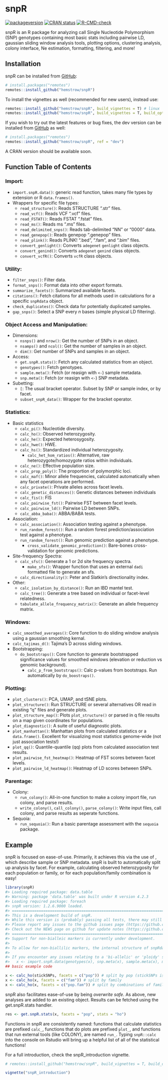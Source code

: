 
<!-- README.md is generated from README.Rmd. Please edit that file -->

# snpR

<!-- badges: start -->

[![packageversion](https://img.shields.io/badge/Package%20version-1.2.7.1-orange.svg?style=flat-square)](commits/master)
[![CRAN
status](https://www.r-pkg.org/badges/version/snpR)](https://CRAN.R-project.org/package=snpR)
[![R-CMD-check](https://github.com/hemstrow/snpR/actions/workflows/R-CMD-check.yaml/badge.svg)](https://github.com/hemstrow/snpR/actions/workflows/R-CMD-check.yaml)
<!-- badges: end -->

snpR is an R package for analyzing call Single Nucleotide Polymorphism
(SNP) genotypes containing most basic stats including pairwise LD,
gaussian sliding window analysis tools, plotting options, clustering
analysis, colony interface, Ne estimation, formatting, filtering, and
more!

## Installation

snpR can be installed from [GitHub](https://github.com/hemstrow/snpR):

``` r
# install.packages("remotes")
remotes::install_github("hemstrow/snpR")
```

To install the vignettes as well (recommended for new users), instead
use:

``` r
remotes::install_github("hemstrow/snpR", build_vignettes = T) # linux
remotes::install_github("hemstrow/snpR", build_vignettes = T, build_opts = c("--no-resave-data", "--no-manual")) # windows
```

If you wish to try out the latest features or bug fixes, the dev version
can be installed from [GitHub](https://github.com/hemstrow/snpR) as
well:

``` r
# install.packages("remotes")
remotes::install_github("hemstrow/snpR", ref = "dev")
```

A CRAN version should be available soon.

## Function Table of Contents

### Import:

- `import.snpR.data()`: generic read function, takes many file types by
  extension or R `data.frames()`.
- Wrappers for specific file types:
  - `read_structure()`: Reads STRUCTURE “.str” files.
  - `read_vcf()`: Reads VCF “.vcf” files.
  - `read_FSTAT()`: Reads FSTAT “.fstat” files.
  - `read_ms()`: Reads ms “.ms” files.
  - `read_delimited_snps()`: Reads tab-delimited “NN” or “0000” data.
  - `read_genepop()`: Reads genepop “.genepop” files.
  - `read_plink()`: Reads PLINK! “.bed”, “.fam”, and “.bim” files.
  - `convert_genlight()`: Converts `adegenet` `genlight` class objects.
  - `convert_genind()`: Converts `adegenet` `genind` class objects.
  - `convert_vcfR()`: Converts `vcfR` class objects.

### Utility:

- `filter_snps()`: Filter data.
- `format_snps()`: Format data into other export formats.
- `summarize_facets()`: Summarized available facets.
- `citations()`: Fetch citations for all methods used in calculations
  for a specific `snpRdata` object.
- `check_duplicates()`: Check data for potentially duplicated samples.
- `gap_snps()`: Select a SNP every *n* bases (simple physical LD
  filtering).

### Object Access and Manipulation:

- Dimensions:
  - `nsnps()` and `nrow()`: Get the number of SNPs in an object.
  - `nsamps()` and `ncol()`: Get the number of samples in an object.
  - `dim()`: Get number of SNPs and samples in an object.
- Access:
  - `get.snpR.stats()`: Fetch any calculated statistics from an object.
  - `genotypes()`: Fetch genotypes.
  - `sample.meta()`: Fetch (or reasign with `<-`) sample metadata.
  - `snp.meta()`: Fetch (or reasign with `<-`) SNP metadata.
- Subetting:
  - `[`: The usual bracket operator. Subset by SNP or sample index, or
    by facet.
  - `subset_snpR_data()`: Wrapper for the bracket operator.

### Statistics:

- Basic statistics
  - `calc_pi()`: Nucleotide diversity.
  - `calc_ho()`: Observed heterozygosity.
  - `calc_he()`: Expected heterosygosity.
  - `calc_hwe()`: HWE.
  - `calc_hs()`: Standardized individual heterozygosity.
    - `calc_het_hom_ratios()`: Alternative, raw heterozygote/homozygote
      ratios within individuals.
  - `calc_ne()`: Effective population size.
  - `calc_prop_poly()`: The proportion of polymorphic loci.
  - `calc_maf()`: Minor allele frequencies, calculated automatically
    when any facet operations are performed.
  - `calc_private()`: Private alleles across facet levels.
  - `calc_genetic_distances()`: Genetic distances between individuals
  - `calc_fis()`: FIS
  - `calc_pairwise_fst()`: Pairwise FST between facet levels.
  - `calc_pairwise_ld()`: Pairwise LD between SNPs.
  - `calc_abba_baba()`: ABBA/BABA tests.
- Association:
  - `calc_association()`: Association testing against a phenotype.
  - `run_random_forest()`: Run a random forest prediction/association
    test against a phenotype.
  - `run_random_forest()`: Run genomic prediction against a phenotype.
    - `cross_validate_genomic_prediction()`: Bare-bones cross-validation
      for genomic predictions.
- Site-frequency Spectra:
  - `calc_sfs()`: Generate a 1 or 2d site frequency spectra.
    - `make_sfs()`: Wrapper function that uses an external `dadi`
      formatted file to generate an sfs.
  - `calc_directionality()`: Peter and Slatkin’s directionality index.
- Other:
  - `calc_isolation_by_distance()`: Run an IBD mantel test.
  - `calc_tree()`: Generate a tree based on individual or facet-level
    relatedness.
  - `tabulate_allele_frequency_matrix()`: Generate an allele frequency
    matrix.

### Windows:

- `calc_smoothed_averages()`: Core function to do sliding window
  analysis using a gaussian smoothing kernal.
- `calc_tajimas_d()`: Tajima’s D across sliding windows.
- Bootstrapping:
  - `do_bootstraps()`: Core function to generate bootstrapped
    significance values for smoothed windows (elevation or reduction vs
    genomic background).
    - `calc_p_from_bootstraps()`: Calc p-values from bootstraps. Run
      automatically by `do_boostraps()`.

### Plotting:

- `plot_clusters()`: PCA, UMAP, and tSNE plots.
- `plot_structure()`: Run STRUCTURE or several alternatives OR read in
  existing “q” files and generate plots.
- `plot_structure_map()`: Plots `plot_structure()` or parsed in q file
  results on a map given coordinates for populations.
- `plot_diagnostic()`: A suite of useful diagnostic plots.
- `plot_manhattan()`: Manhattan plots from calculated statistics or a
  `data.frame()`. Excellent for visualizing most statistics genome-wide
  (not just association tests!)
- `plot_qq()`: Quantile-quantile (qq) plots from calculated association
  test results.
- `plot_pairwise_fst_heatmap()`: Heatmap of FST scores between facet
  levels.
- `plot_pairwise_ld_heatmap()`: Heatmap of LD scores between SNPs.

### Parentage:

- Colony:
  - `run_colony()`: All-in-one function to make a colony import file,
    run colony, and parse results.
  - `write_colony()`, `call_colony()`, `parse_colony()`: Write input
    files, call colony, and parse results as seperate functions.
- Sequoia:
  - `run_sequoia()`: Run a basic parentage assessment with the `sequoia`
    package.

## Example

snpR is focused on ease-of-use. Primarily, it achieves this via the use
of , which describe sample or SNP metadata. snpR is built to
automatically split up analysis by facet. For example, calculating
observed heterozygosity for each population or family, or for each
population/family combination is easy!

``` r
library(snpR)
#> Loading required package: data.table
#> Warning: package 'data.table' was built under R version 4.2.3
#> Loading required package: foreach
#> snpR version: 1.2.6.9000 loaded.
#> ================================================================================
#> This is a development build of snpR.
#> While this version is (probably) passing all tests, there may still be bugs present.
#> Please report any issues to the github issues page (https://github.com/hemstrow/snpR/issues)!
#> Check out the NEWS page on github for update notes (https://github.com/hemstrow/snpR/blob/dev/NEWS.md)
#> ================================================================================
#> Support for non-bialleic markers is currently under development.
#> 
#> To allow for non-biallilic markers, the internal structure of snpRdata objects has been changed slightly. While this version has been written to be backwards compatable, some issues may persist.
#> 
#> If you encounter any issues relating to a 'bi-allelic' or 'ploidy' slot, please report these and remake the snpRdata object using, for example:
#>   x <- import.snpR.data(genotypes(x), snp.meta(x), sample.meta(x), mDat = 'NN')
## basic example code

x <- calc_ho(stickSNPs, facets = c("pop")) # split by pop (stickSNPs is an example dataset included in snpR)
x <- calc_ho(x, facets = c("fam")) # split by family
x <- calc_ho(x, facets = c("pop.fam")) # split by combinations of family and pop
```

snpR also facilitates ease-of-use by being *overwrite safe*. As above,
new analyses are added to an existing object. Results can be fetched
using the get.snpR.stats handler.

``` r
res <- get.snpR.stats(x, facets = "pop", stats = "ho")
```

Functions in snpR are consistently named: functions that calculate
statistics are prefixed `calc_`, functions that do plots are prefixed
`plot_`, and functions that run external tools (like COLONY), are named
`run_`. Typing `snpR::calc` into the console on Rstudio will bring up a
helpful list of all of the statistical functions!

For a full introduction, check the snpR_introduction vignette.

``` r
# remotes::install_github("hemstrow/snpR", build_vignettes = T, build_opts = c("--no-resave-data", "--no-manual"))

vignette("snpR_introduction")
```
